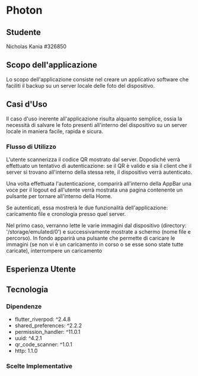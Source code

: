 # Photon
## Studente
Nicholas Kania
#326850

## Scopo dell'applicazione
Lo scopo dell'applicazione consiste nel creare un applicativo software che faciliti il backup su un server locale delle foto del dispositivo.

## Casi d'Uso
Il caso d'uso inerente all'applicazione risulta alquanto semplice, ossia la necessità di salvare le foto presenti all'interno del dispositivo su un server locale in maniera facile, rapida e sicura.

### Flusso di Utilizzo
L'utente scannerizza il codice QR mostrato dal server. Dopodiché verrà effettuato un tentativo di autenticazione: se il QR è valido e sia il client che il server si trovano all'interno della stessa rete, il dispositivo verrà autenticato.

Una volta effettuata l'autenticazione, comparirà all'interno della AppBar una voce per il logout ed all'utente verrà mostrata una pagina contenente un pulsante per tornare all'interno della Home.

Se autenticati, essa mostrerà le due funzionalità dell'applicazione: caricamento file e cronologia presso quel server.

Nel primo caso, verranno lette le varie immagini dal dispositivo (directory: '/storage/emulated/0') e successivamente mostrate a schermo (nome file e percorso). In fondo apparirà una pulsante che permette di caricare le immagini (se non vi è un caricamento in corso o se esse sono state tutte caricate), interrompere un caricamento 

## Esperienza Utente


## Tecnologia
### Dipendenze
- flutter_riverpod: ^2.4.8
- shared_preferences: ^2.2.2
- permission_handler: ^11.0.1
- uuid: ^4.2.1
- qr_code_scanner: ^1.0.1
- http: 1.1.0

### Scelte Implementative